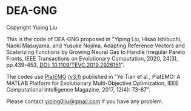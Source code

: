 # DEA-GNG
Copyright Yiping Liu

This is the code of DEA-GNG proposed in "Yiping Liu, Hisao Ishibuchi, Naoki Masuyama, and Yusuke Nojima, Adapting Reference Vectors and Scalarizing Functions by Growing Neural Gas to Handle Irregular Pareto Fronts, IEEE Transactions on Evolutionary Computation, 2020, 24(3), pp.439-453, [DOI: 10.1109/TEVC.2019.2926151](http://dx.doi.org/10.1109/TEVC.2019.2926151)".

The codes use [PlatEMO](https://github.com/BIMK/PlatEMO) [(v3.1)](https://github.com/BIMK/PlatEMO/archive/refs/tags/PlatEMO_v3.1.zip) published in "Ye Tian et al., PlatEMO: A MATLAB Platform for Evolutionary Multi-Objective Optimization, IEEE Computational Intelligence Magazine, 2017, 12(4): 73-87".

Please contact yiping0liu@gmail.com if you have any problem.
